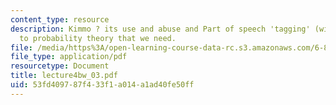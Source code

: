 ```yaml
---
content_type: resource
description: Kimmo ? its use and abuse and Part of speech 'tagging' (with sneaky intro
  to probability theory that we need.
file: /media/https%3A/open-learning-course-data-rc.s3.amazonaws.com/6-863j-natural-language-and-the-computer-representation-of-knowledge-spring-2003/53fd409787f433f1a014a1ad40fe50ff_lecture4bw_03.pdf
file_type: application/pdf
resourcetype: Document
title: lecture4bw_03.pdf
uid: 53fd4097-87f4-33f1-a014-a1ad40fe50ff
---
```

